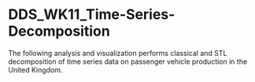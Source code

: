 # DDS_WK11_Time-Series-Decomposition
The following analysis and visualization performs classical and STL decomposition of time series data on passenger vehicle production in the United Kingdom.
